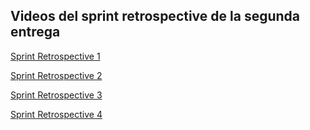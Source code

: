 ## Videos del sprint retrospective de la segunda entrega

[Sprint Retrospective 1](https://youtu.be/DMZtTZMsgc4)

[Sprint Retrospective 2](https://youtu.be/W8sDltPIsDs)

[Sprint Retrospective 3](https://youtu.be/_sIMq57biJw)

[Sprint Retrospective 4](https://youtu.be/hqyQ18su1-s)
